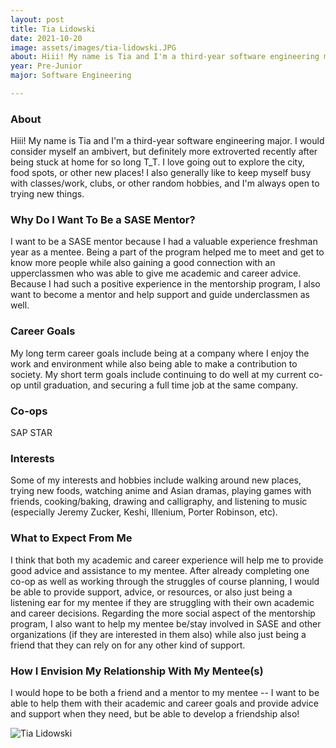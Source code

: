 ```yaml
---
layout: post
title: Tia Lidowski 
date: 2021-10-20
image: assets/images/tia-lidowski.JPG
about: Hiii! My name is Tia and I'm a third-year software engineering major. I would consider myself an ambivert, but definitely more extroverted recently after being stuck at home for so long T_T. I love going out to explore the city, food spots, or other new places! I also generally like to keep myself busy with classes/work, clubs, or other random hobbies, and I'm always open to trying new things.
year: Pre-Junior
major: Software Engineering

---
```


### About

Hiii! My name is Tia and I'm a third-year software engineering major. I would consider myself an ambivert, but definitely more extroverted recently after being stuck at home for so long T_T. I love going out to explore the city, food spots, or other new places! I also generally like to keep myself busy with classes/work, clubs, or other random hobbies, and I'm always open to trying new things.

### Why Do I Want To Be a SASE Mentor?

I want to be a SASE mentor because I had a valuable experience freshman year as a mentee. Being a part of the program helped me to meet and get to know more people while also gaining a good connection with an upperclassmen who was able to give me academic and career advice. Because I had such a positive experience in the mentorship program, I also want to become a mentor and help support and guide underclassmen as well.

### Career Goals

My long term career goals include being at a company where I enjoy the work and environment while also being able to make a contribution to society. My short term goals include continuing to do well at my current co-op until graduation, and securing a full time job at the same company.

### Co-ops

SAP STAR

### Interests

Some of my interests and hobbies include walking around new places, trying new foods, watching anime and Asian dramas, playing games with friends, cooking/baking, drawing and calligraphy, and listening to music (especially Jeremy Zucker, Keshi, Illenium, Porter Robinson, etc).

### What to Expect From Me

I think that both my academic and career experience will help me to provide good advice and assistance to my mentee. After already completing one co-op as well as working through the struggles of course planning, I would be able to provide support, advice, or resources, or also just being a listening ear for my mentee if they are struggling with their own academic and career decisions. Regarding the more social aspect of the mentorship program, I also want to help my mentee be/stay involved in SASE and other organizations (if they are interested in them also) while also just being a friend that they can rely on for any other kind of support.

### How I Envision My Relationship With My Mentee(s) 

I would hope to be both a friend and a mentor to my mentee -- I want to be able to help them with their academic and career goals and provide advice and support when they need, but be able to develop a friendship also!

<div class="text-center my-5">
    <img src="{ "assets/images/tia-lidowski.JPG | absolute_url }" alt="Tia Lidowski" class="rounded post-img" />
</div>

